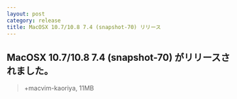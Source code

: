 ```yaml
---
layout: post
category: release
title: MacOSX 10.7/10.8 7.4 (snapshot-70) リリース
---
```

## MacOSX 10.7/10.8 7.4 (snapshot-70) がリリースされました。

> +macvim-kaoriya, 11MB
